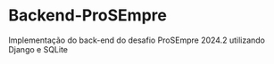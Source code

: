# Backend-ProSEmpre
Implementação do back-end do desafio ProSEmpre 2024.2 utilizando Django e SQLite
